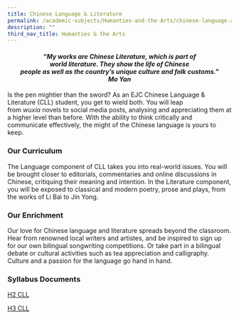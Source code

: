 ```yaml
---
title: Chinese Language & Literature
permalink: /academic-subjects/Humanties-and-the-Arts/chinese-language-and-literature/
description: ""
third_nav_title: Humanties & the Arts
---
```

<center><h4><em>“My works are Chinese Literature, which is part of<br>world literature. They show the life of Chinese<br>people as well as the country’s unique culture and folk customs."<br><b>Mo Yan</b></em></h4></center>

Is the pen mightier than the sword? As an EJC Chinese Language & Literature (CLL) student, you get to wield both. You will leap from _wuxia_ novels to social media posts, analysing and appreciating them at a higher level than before. With the ability to think critically and communicate effectively, the might of the Chinese language is yours to keep.

### Our Curriculum

The Language component of CLL takes you into real-world issues. You will be brought closer to editorials, commentaries and online discussions in Chinese, critiquing their meaning and intention. In the Literature component, you will be exposed to classical and modern poetry, prose and plays, from the works of Li Bai to Jin Yong.

### Our Enrichment

Our love for Chinese language and literature spreads beyond the classroom. Hear from renowned local writers and artistes, and be inspired to sign up for our own bilingual songwriting competitions. Or take part in a bilingual debate or cultural activities such as tea appreciation and calligraphy. Culture and a passion for the language go hand in hand.

### Syllabus Documents

[H2 CLL](https://www.seab.gov.sg/docs/default-source/national-examinations/syllabus/alevel/2024syllabus/9575_y24_sy.pdf)


[H3 CLL](https://www.seab.gov.sg/docs/default-source/national-examinations/syllabus/alevel/2024syllabus/9901_y24_sy.pdf)
